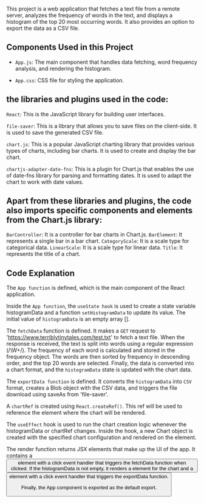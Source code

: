 
This project is a web application that fetches a text file from a remote server, analyzes the frequency of words in the text, and displays a histogram of the top 20 most occurring words. It also provides an option to export the data as a CSV file.


## Components Used in this Project


- `App.js`: The main component that handles data fetching, word frequency analysis, and rendering the histogram.

- `App.css`: CSS file for styling the application.



## the libraries and plugins used in the code:

`React`: This is the JavaScript library for building user interfaces.

`file-saver`: This is a library that allows you to save files on the client-side. It is used to save the generated CSV file.

`chart.js`: This is a popular JavaScript charting library that provides various types of charts, including bar charts. It is used to create and display the bar chart.

`chartjs-adapter-date-fns`: This is a plugin for Chart.js that enables the use of date-fns library for parsing and formatting dates. It is used to adapt the chart to work with date values.


## Apart from these libraries and plugins, the code also imports specific components and elements from the Chart.js library:

`BarController`: It is a controller for bar charts in Chart.js.
`BarElement`: It represents a single bar in a bar chart.
`CategoryScale`: It is a scale type for categorical data.
`LinearScale`: It is a scale type for linear data.
`Title`: It represents the title of a chart.

## Code Explanation
The `App function` is defined, which is the main component of the React application.

Inside the `App function`, the `useState hook` is used to create a state variable histogramData and a function `setHistogramData` to update its value. The initial value of `histogramData` is an empty array [].

The `fetchData` function is defined. It makes a `GET` request to 'https://www.terriblytinytales.com/test.txt' to fetch a text file. When the response is received, the text is split into words using a regular expression (/\W+/). The frequency of each word is calculated and stored in the frequency object. The words are then sorted by frequency in descending order, and the top 20 words are selected. Finally, the data is converted into a chart format, and the `histogramData` state is updated with the chart data.

The `exportData function` is defined. It converts the `histogramData` into `CSV` format, creates a Blob object with the CSV data, and triggers the file download using saveAs from 'file-saver'.

A `chartRef` is created using `React.createRef()`. This ref will be used to reference the <canvas> element where the chart will be rendered.

The `useEffect` hook is used to run the chart creation logic whenever the histogramData or chartRef changes. Inside the hook, a new Chart object is created with the specified chart configuration and rendered on the <canvas> element.

The render function returns JSX elements that make up the UI of the app. It contains a <button> element with a click event handler that triggers the fetchData function when clicked. If the histogramData is not empty, it renders a <canvas> element for the chart and a <button> element with a click event handler that triggers the exportData function.

Finally, the App component is exported as the default export.